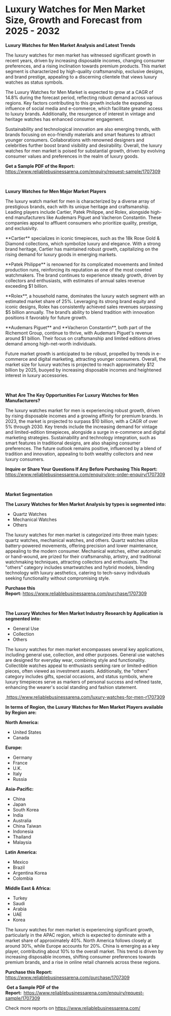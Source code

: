 <p><h1>Luxury Watches for Men Market Size, Growth and Forecast from 2025 - 2032</h1></p><p><strong>Luxury Watches for Men Market Analysis and Latest Trends</strong></p>
<p><p>The luxury watches for men market has witnessed significant growth in recent years, driven by increasing disposable incomes, changing consumer preferences, and a rising inclination towards premium products. This market segment is characterized by high-quality craftsmanship, exclusive designs, and brand prestige, appealing to a discerning clientele that views luxury watches as status symbols. </p><p>The Luxury Watches for Men Market is expected to grow at a CAGR of 14.8% during the forecast period, reflecting robust demand across various regions. Key factors contributing to this growth include the expanding influence of social media and e-commerce, which facilitate greater access to luxury brands. Additionally, the resurgence of interest in vintage and heritage watches has enhanced consumer engagement.</p><p>Sustainability and technological innovation are also emerging trends, with brands focusing on eco-friendly materials and smart features to attract younger consumers. Collaborations with renowned designers and celebrities further boost brand visibility and desirability. Overall, the luxury watches for men market is poised for substantial growth, driven by evolving consumer values and preferences in the realm of luxury goods.</p></p>
<p><strong>Get a Sample PDF of the Report:&nbsp;</strong> <a href="https://www.reliablebusinessarena.com/enquiry/request-sample/1707309?utm_campaign=2527&utm_medium=2&utm_source=Github&utm_content=ia&utm_term=04042025&utm_id=luxury-watches-for-men">https://www.reliablebusinessarena.com/enquiry/request-sample/1707309</a></p>
<p>&nbsp;</p>
<p><strong>Luxury Watches for Men Major Market Players</strong></p>
<p><p>The luxury watch market for men is characterized by a diverse array of prestigious brands, each with its unique heritage and craftsmanship. Leading players include Cartier, Patek Philippe, and Rolex, alongside high-end manufacturers like Audemars Piguet and Vacheron Constantin. These companies appeal to affluent consumers who prioritize quality, prestige, and exclusivity.</p><p>**Cartier** specializes in iconic timepieces, such as the 18k Rose Gold & Diamond collections, which symbolize luxury and elegance. With a strong brand heritage, Cartier has maintained robust growth, capitalizing on the rising demand for luxury goods in emerging markets. </p><p>**Patek Philippe** is renowned for its complicated movements and limited production runs, reinforcing its reputation as one of the most coveted watchmakers. The brand continues to experience steady growth, driven by collectors and enthusiasts, with estimates of annual sales revenue exceeding $1 billion.</p><p>**Rolex**, a household name, dominates the luxury watch segment with an estimated market share of 25%. Leveraging its strong brand equity and iconic designs, Rolex has consistently achieved sales revenues surpassing $5 billion annually. The brand’s ability to blend tradition with innovation positions it favorably for future growth.</p><p>**Audemars Piguet** and **Vacheron Constantin**, both part of the Richemont Group, continue to thrive, with Audemars Piguet's revenue around $1 billion. Their focus on craftsmanship and limited editions drives demand among high-net-worth individuals.</p><p>Future market growth is anticipated to be robust, propelled by trends in e-commerce and digital marketing, attracting younger consumers. Overall, the market size for luxury watches is projected to reach approximately $12 billion by 2025, buoyed by increasing disposable incomes and heightened interest in luxury accessories.</p></p>
<p>&nbsp;</p>
<p><strong>What Are The Key Opportunities For Luxury Watches for Men Manufacturers?</strong></p>
<p><p>The luxury watches market for men is experiencing robust growth, driven by rising disposable incomes and a growing affinity for premium brands. In 2023, the market is projected to surpass $10 billion, with a CAGR of over 5% through 2030. Key trends include the increasing demand for vintage and limited-edition timepieces, alongside a surge in e-commerce and digital marketing strategies. Sustainability and technology integration, such as smart features in traditional designs, are also shaping consumer preferences. The future outlook remains positive, influenced by a blend of tradition and innovation, appealing to both wealthy collectors and new luxury consumers.</p></p>
<p><strong>Inquire or Share Your Questions If Any Before Purchasing This Report:</strong> <a href="https://www.reliablebusinessarena.com/enquiry/pre-order-enquiry/1707309?utm_campaign=2527&utm_medium=2&utm_source=Github&utm_content=ia&utm_term=04042025&utm_id=luxury-watches-for-men">https://www.reliablebusinessarena.com/enquiry/pre-order-enquiry/1707309</a></p>
<p>&nbsp;</p>
<p><strong>Market Segmentation</strong></p>
<p><strong>The Luxury Watches for Men Market Analysis by types is segmented into:</strong></p>
<p><ul><li>Quartz Watches</li><li>Mechanical Watches</li><li>Others</li></ul></p>
<p><p>The luxury watches for men market is categorized into three main types: quartz watches, mechanical watches, and others. Quartz watches utilize battery-powered movements, offering precision and lower maintenance, appealing to the modern consumer. Mechanical watches, either automatic or hand-wound, are prized for their craftsmanship, artistry, and traditional watchmaking techniques, attracting collectors and enthusiasts. The "others" category includes smartwatches and hybrid models, blending technology with luxury aesthetics, catering to tech-savvy individuals seeking functionality without compromising style.</p></p>
<p><strong>Purchase this Report:&nbsp;</strong><a href="https://www.reliablebusinessarena.com/purchase/1707309?utm_campaign=2527&utm_medium=2&utm_source=Github&utm_content=ia&utm_term=04042025&utm_id=luxury-watches-for-men">https://www.reliablebusinessarena.com/purchase/1707309</a></p>
<p>&nbsp;</p>
<p><strong>The Luxury Watches for Men Market Industry Research by Application is segmented into:</strong></p>
<p><ul><li>General Use</li><li>Collection</li><li>Others</li></ul></p>
<p><p>The luxury watches for men market encompasses several key applications, including general use, collection, and other purposes. General use watches are designed for everyday wear, combining style and functionality. Collectible watches appeal to enthusiasts seeking rare or limited-edition pieces, often viewed as investment assets. Additionally, the "others" category includes gifts, special occasions, and status symbols, where luxury timepieces serve as markers of personal success and refined taste, enhancing the wearer's social standing and fashion statement.</p></p>
<p><a href="https://www.reliablebusinessarena.com/luxury-watches-for-men-r1707309?utm_campaign=2527&utm_medium=2&utm_source=Github&utm_content=ia&utm_term=04042025&utm_id=luxury-watches-for-men">&nbsp;https://www.reliablebusinessarena.com/luxury-watches-for-men-r1707309</a></p>
<p><strong>In terms of Region, the Luxury Watches for Men Market Players available by Region are:</strong></p>
<p>
    <p> <strong> North America: </strong>
        <ul>
            <li>United States</li>
            <li>Canada</li>
        </ul>
        </p> 
    <p> <strong> Europe: </strong>
        <ul>
            <li>Germany</li>
            <li>France</li>
            <li>U.K.</li>
            <li>Italy</li>
            <li>Russia</li>
        </ul>
        </p> 
    <p> <strong> Asia-Pacific: </strong>
        <ul>
            <li>China</li>
            <li>Japan</li>
            <li>South Korea</li>
            <li>India</li>
            <li>Australia</li>
            <li>China Taiwan</li>
            <li>Indonesia</li>
            <li>Thailand</li>
            <li>Malaysia</li>
        </ul>
        </p> 
    <p> <strong> Latin America: </strong>
        <ul>
            <li>Mexico</li>
            <li>Brazil</li>
            <li>Argentina Korea</li>
            <li>Colombia</li>
        </ul>
        </p> 
    <p> <strong> Middle East & Africa: </strong>
        <ul>
            <li>Turkey</li>
            <li>Saudi</li>
            <li>Arabia</li>
            <li>UAE</li>
            <li>Korea</li>
        </ul>
    </p>
    </p>
<p><p>The luxury watches for men market is experiencing significant growth, particularly in the APAC region, which is expected to dominate with a market share of approximately 40%. North America follows closely at around 30%, while Europe accounts for 20%. China is emerging as a key player, contributing about 10% to the overall market. This trend is driven by increasing disposable incomes, shifting consumer preferences towards premium brands, and a rise in online retail channels across these regions.</p></p>
<p><strong>Purchase this Report: </strong><a href="https://www.reliablebusinessarena.com/purchase/1707309?utm_campaign=2527&utm_medium=2&utm_source=Github&utm_content=ia&utm_term=04042025&utm_id=luxury-watches-for-men">https://www.reliablebusinessarena.com/purchase/1707309</a></p>
<p>&nbsp;<strong>Get a Sample PDF of the Report:&nbsp;&nbsp;</strong><a href="https://www.reliablebusinessarena.com/enquiry/request-sample/1707309?utm_campaign=2527&utm_medium=2&utm_source=Github&utm_content=ia&utm_term=04042025&utm_id=luxury-watches-for-men">https://www.reliablebusinessarena.com/enquiry/request-sample/1707309</a></p>
<p><strong></strong></p>
<p>Check more reports on <a href="https://www.reliablebusinessarena.com/?utm_campaign=2527&utm_medium=2&utm_source=Github&utm_content=ia&utm_term=04042025&utm_id=luxury-watches-for-men">https://www.reliablebusinessarena.com/</a></p>